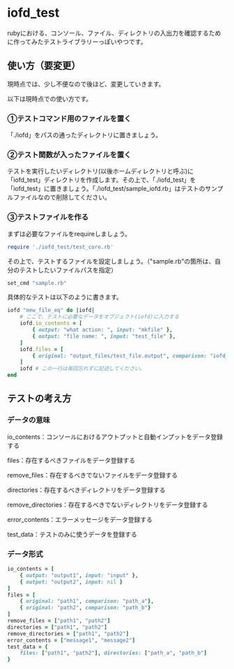 # iofd_test
rubyにおける、コンソール、ファイル、ディレクトリの入出力を確認するために作ってみたテストライブラリーっぽいやつです。

## 使い方（要変更）
現時点では、少し不便なので後ほど、変更していきます。

以下は現時点での使い方です。

### ①テストコマンド用のファイルを置く
「./iofd」をパスの通ったディレクトリに置きましょう。

### ②テスト関数が入ったファイルを置く
テストを実行したいディレクトリ(以後ホームディレクトリと呼ぶ)に「iofd_test」ディレクトリを作成します。その上で、「./iofd_test」を「iofd_test」に置きましょう。「./iofd_test/sample_iofd.rb」はテストのサンプルファイルなので削除してください。

### ③テストファイルを作る
まずは必要なファイルをrequireしましょう。
```rb
require './iofd_test/test_core.rb'
```
その上で、テストするファイルを設定しましょう。（"sample.rb"の箇所は、自分のテストしたいファイルパスを指定）
```rb
set_cmd "sample.rb"
```
具体的なテストは以下のように書きます。
```rb
iofd "new_file_eq" do |iofd|
    # ここで、テストに必要なデータをオブジェクト(iofd)に入力する
    iofd.io_contents = [
        { output: "what action: ", input: "mkfile" },
        { output: "file name: ", input: "test_file" },
    ]
    iofd.files = [
        { original: "output_files/test_file.output", comparison: "iofd_test/comparison_files/new_file.txt" }
    ]
    iofd # この一行は毎回忘れずに記述してください。
end
```
## テストの考え方
### データの意味
io_contents：コンソールにおけるアウトプットと自動インプットをデータ登録する

files：存在するべきファイルをデータ登録する

remove_files：存在するべきでないファイルをデータ登録する

directories：存在するべきディレクトリをデータ登録する

remove_directories：存在するべきでないディレクトリをデータ登録する

error_contents：エラーメッセージをデータ登録する

test_data：テストのみに使うデータを登録する
### データ形式
```rb
io_contents = [
    { output: "output1", input: "input" },
    { output: "output2", input: nil }
]
files = [
    { original: "path1", comparison: "path_a"},
    { original: "path2", comparison: "path_b"}
]
remove_files = ["path1", "path2"]
directories = ["path1", "path2"]
remove_directories = ["path1", "path2"]
error_contents = ["message1", "message2"]
test_data = {
    files: ["path1", "path2"], directories: ["path_a", "path_b"]
}
```
